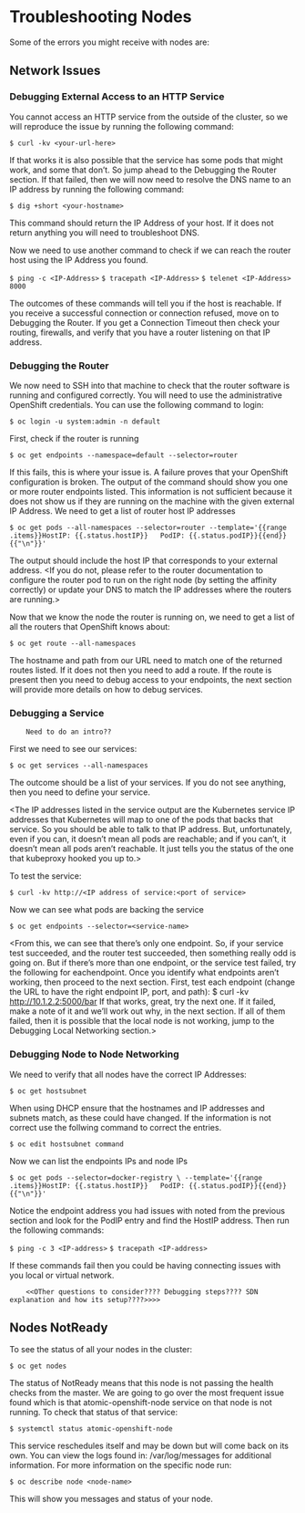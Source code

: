 # Troubleshooting Nodes
Some of the errors you might receive with nodes are: 
	
## Network Issues
		
### Debugging External Access to an HTTP Service
You cannot access an HTTP service from the outside of the cluster, so we will reproduce the issue by running the following command: 

`$ curl -kv <your-url-here>`

If that works it is also possible that the service has some pods that might work, and some that don’t. So jump ahead to the Debugging the Router section. If that failed, then we will now need to resolve the DNS name to an IP address by running the following command: 

`$ dig +short <your-hostname>`

This command should return the IP Address of your host. If it does not return anything you will need to troubleshoot DNS. 

Now we need to use another command to check if we can reach the router host using the IP Address you found.

`$ ping -c <IP-Address>`
`$ tracepath <IP-Address>`
`$ telenet <IP-Address> 8000`

The outcomes of these commands will tell you if the host is reachable. If you receive a successful connection or connection refused, move on to Debugging the Router. If you get a Connection Timeout then check your routing, firewalls, and verify that you have a router listening on that IP address.

### Debugging the Router
We now need to SSH into that machine to check that the router software is running and configured correctly. You will need to use the administrative OpenShift credentials. You can use the following command to login: 

`$ oc login -u system:admin -n default` 

First, check if the router is running 

`$ oc get endpoints --namespace=default --selector=router` 

If this fails, this is where your issue is. A failure proves that your OpenShift configuration is broken. The output of the command should show you one or more router endpoints listed. This information is not sufficient because it does not show us if they are running on the machine with the given external IP Address. We need to get a list of router host IP addresses

`$ oc get pods --all-namespaces --selector=router --template='{{range .items}}HostIP: {{.status.hostIP}}   PodIP: {{.status.podIP}}{{end}}{{"\n"}}'`

The output should include the host IP that corresponds to your external address. 
<If you do not, please refer to the router documentation to configure the router pod to run on the right node (by setting the affinity correctly) or update your DNS to match the IP addresses where the routers are running.> 

Now that we know the node the router is running on, we need to get a list of all the routers that OpenShift knows about:

`$ oc get route --all-namespaces`  

The hostname and path from our URL need to match one of the returned routes listed. If it does not then you need to add a route. If the route is present then you need to debug access to your endpoints, the next section will provide more details on how to debug services. 

### Debugging a Service
		Need to do an intro??
First we need to see our services: 
		
`$ oc get services --all-namespaces`

The outcome should be a list of your services. If you do not see anything, then you need to define your service. <guide-url>

<The IP addresses listed in the service output are the Kubernetes service IP addresses that Kubernetes will map to one of the pods that backs that service. So you should be able to talk to that IP address. But, unfortunately, even if you can, it doesn’t mean all pods are reachable; and if you can’t, it doesn’t mean all pods aren’t reachable. It just tells you the status of the one that kubeproxy hooked you up to.>

To test the service: 

`$ curl -kv http://<IP address of service:<port of service>`

Now we can see what pods are backing the service

`$ oc get endpoints --selector=<service-name>`


<From this, we can see that there’s only one endpoint. So, if your service test succeeded, and the router test succeeded, then something really odd is going on. But if there’s more than one endpoint, or the service test failed, try the following for eachendpoint. Once you identify what endpoints aren’t working, then proceed to the next section.
First, test each endpoint (change the URL to have the right endpoint IP, port, and path):
$ curl -kv http://10.1.2.2:5000/bar
If that works, great, try the next one. If it failed, make a note of it and we’ll work out why, in the next section.
If all of them failed, then it is possible that the local node is not working, jump to the Debugging Local Networking section.>


### Debugging Node to Node Networking
We need to verify that all nodes have the correct IP Addresses: 

`$ oc get hostsubnet` 

When using DHCP ensure that the hostnames and IP addresses and subnets match, as these could have changed. If the information is not correct use the follwing command to correct the entries. 

`$ oc edit hostsubnet command`

Now we can list the endpoints IPs and node IPs

`$ oc get pods --selector=docker-registry \
    --template='{{range .items}}HostIP: {{.status.hostIP}}   PodIP: {{.status.podIP}}{{end}}{{"\n"}}'`

Notice the endpoint address you had issues with noted from the previous section and look for the PodIP entry and find the HostIP address.  Then run the following commands: 

`$ ping -c 3 <IP-address>`
`$ tracepath <IP-address>`

If these commands fail then you could be having connecting issues with you local or virtual network. 

		<<OTher questions to consider???? Debugging steps???? SDN explanation and how its setup????>>>>

	
## Nodes NotReady
To see the status of all your nodes in the cluster: 

`$ oc get nodes` 

The status of NotReady means that this node is not passing the health checks from the master. We are going to go over the most frequent issue found which is that atomic-openshift-node service on that node is not running. To check that status of that service: 

`$ systemctl status atomic-openshift-node`

This service reschedules itself and may be down but will come back on its own.  You can view the logs found in: /var/log/messages for additional information.  For more information on the specific node run: 

`$ oc describe node <node-name>`

This will show you messages and status of your node. 


